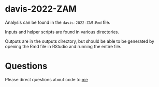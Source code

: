 # davis-2022-ZAM

Analysis can be found in the `davis-2022-ZAM.Rmd` file.

Inputs and helper scripts are found in various directories.

Outputs are in the outputs directory, but should be able to be generated by
opening the Rmd file in RStudio and running the entire file.

# Questions

Please direct questions about code to [me](ed@cqls.oregonstate.edu)
